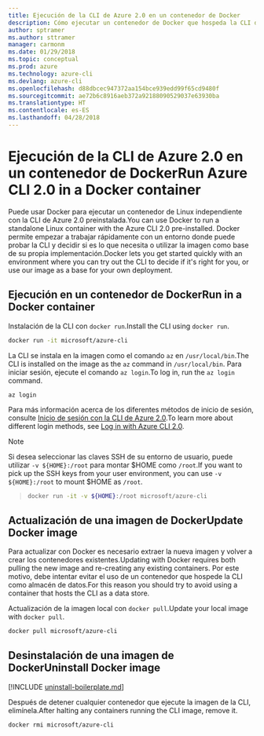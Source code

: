 ```yaml
---
title: Ejecución de la CLI de Azure 2.0 en un contenedor de Docker
description: Cómo ejecutar un contenedor de Docker que hospeda la CLI de Azure 2.0
author: sptramer
ms.author: sttramer
manager: carmonm
ms.date: 01/29/2018
ms.topic: conceptual
ms.prod: azure
ms.technology: azure-cli
ms.devlang: azure-cli
ms.openlocfilehash: d88dbcec947372aa154bce939edd99f65cd9480f
ms.sourcegitcommit: ae72b6c8916aeb372a92188090529037e63930ba
ms.translationtype: HT
ms.contentlocale: es-ES
ms.lasthandoff: 04/28/2018
---
```

# <a name="run-azure-cli-20-in-a-docker-container"></a><span data-ttu-id="43889-103">Ejecución de la CLI de Azure 2.0 en un contenedor de Docker</span><span class="sxs-lookup"><span data-stu-id="43889-103">Run Azure CLI 2.0 in a Docker container</span></span>

<span data-ttu-id="43889-104">Puede usar Docker para ejecutar un contenedor de Linux independiente con la CLI de Azure 2.0 preinstalada.</span><span class="sxs-lookup"><span data-stu-id="43889-104">You can use Docker to run a standalone Linux container with the Azure CLI 2.0 pre-installed.</span></span> <span data-ttu-id="43889-105">Docker permite empezar a trabajar rápidamente con un entorno donde puede probar la CLI y decidir si es lo que necesita o utilizar la imagen como base de su propia implementación.</span><span class="sxs-lookup"><span data-stu-id="43889-105">Docker lets you get started quickly with an environment where you can try out the CLI to decide if it's right for you, or use our image as a base for your own deployment.</span></span>

## <a name="run-in-a-docker-container"></a><span data-ttu-id="43889-106">Ejecución en un contenedor de Docker</span><span class="sxs-lookup"><span data-stu-id="43889-106">Run in a Docker container</span></span>

<span data-ttu-id="43889-107">Instalación de la CLI con `docker run`.</span><span class="sxs-lookup"><span data-stu-id="43889-107">Install the CLI using `docker run`.</span></span>

   ```bash
   docker run -it microsoft/azure-cli
   ```

<span data-ttu-id="43889-108">La CLI se instala en la imagen como el comando `az` en `/usr/local/bin`.</span><span class="sxs-lookup"><span data-stu-id="43889-108">The CLI is installed on the image as the `az` command in `/usr/local/bin`.</span></span> <span data-ttu-id="43889-109">Para iniciar sesión, ejecute el comando `az login`.</span><span class="sxs-lookup"><span data-stu-id="43889-109">To log in, run the `az login` command.</span></span>

```azurecli
az login
```

<span data-ttu-id="43889-110">Para más información acerca de los diferentes métodos de inicio de sesión, consulte [Inicio de sesión con la CLI de Azure 2.0](authenticate-azure-cli.md).</span><span class="sxs-lookup"><span data-stu-id="43889-110">To learn more about different login methods, see [Log in with Azure CLI 2.0](authenticate-azure-cli.md).</span></span>

> [!NOTE]
> <span data-ttu-id="43889-111">Si desea seleccionar las claves SSH de su entorno de usuario, puede utilizar `-v ${HOME}:/root` para montar $HOME como `/root`.</span><span class="sxs-lookup"><span data-stu-id="43889-111">If you want to pick up the SSH keys from your user environment, you can use `-v ${HOME}:/root` to mount $HOME as `/root`.</span></span>

> ```bash
> docker run -it -v ${HOME}:/root microsoft/azure-cli
> ```

## <a name="update-docker-image"></a><span data-ttu-id="43889-112">Actualización de una imagen de Docker</span><span class="sxs-lookup"><span data-stu-id="43889-112">Update Docker image</span></span>

<span data-ttu-id="43889-113">Para actualizar con Docker es necesario extraer la nueva imagen y volver a crear los contenedores existentes.</span><span class="sxs-lookup"><span data-stu-id="43889-113">Updating with Docker requires both pulling the new image and re-creating any existing containers.</span></span> <span data-ttu-id="43889-114">Por este motivo, debe intentar evitar el uso de un contenedor que hospede la CLI como almacén de datos.</span><span class="sxs-lookup"><span data-stu-id="43889-114">For this reason you should try to avoid using a container that hosts the CLI as a data store.</span></span>

<span data-ttu-id="43889-115">Actualización de la imagen local con `docker pull`.</span><span class="sxs-lookup"><span data-stu-id="43889-115">Update your local image with `docker pull`.</span></span>

```bash
docker pull microsoft/azure-cli
```

## <a name="uninstall-docker-image"></a><span data-ttu-id="43889-116">Desinstalación de una imagen de Docker</span><span class="sxs-lookup"><span data-stu-id="43889-116">Uninstall Docker image</span></span>

[!INCLUDE [uninstall-boilerplate.md](includes/uninstall-boilerplate.md)]

<span data-ttu-id="43889-117">Después de detener cualquier contenedor que ejecute la imagen de la CLI, elimínela.</span><span class="sxs-lookup"><span data-stu-id="43889-117">After halting any containers running the CLI image, remove it.</span></span>

```bash
docker rmi microsoft/azure-cli
```
